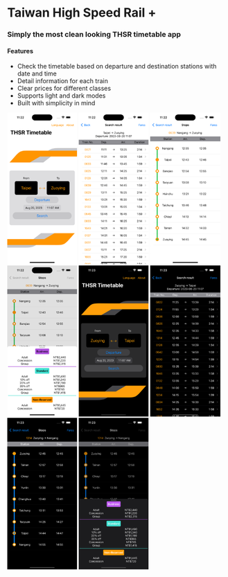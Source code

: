# Taiwan High Speed Rail +

### Simply the most clean looking THSR timetable app

#### Features
- Check the timetable based on departure and destination stations with date and time
- Detail information for each train
- Clear prices for different classes
- Supports light and dark modes
- Built with simplicity in mind

<img src="images/1.png" alt="Alt Text" width="161.25" height="349.5">
<img src="images/2.png" alt="Alt Text" width="161.25" height="349.5">
<img src="images/3.png" alt="Alt Text" width="161.25" height="349.5">
<img src="images/4.png" alt="Alt Text" width="161.25" height="349.5">
<img src="images/5.png" alt="Alt Text" width="161.25" height="349.5">
<img src="images/6.png" alt="Alt Text" width="161.25" height="349.5">
<img src="images/7.png" alt="Alt Text" width="161.25" height="349.5">
<img src="images/8.png" alt="Alt Text" width="161.25" height="349.5">
